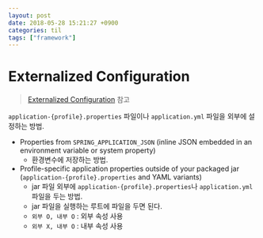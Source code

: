 ```yaml
---
layout: post
date: 2018-05-28 15:21:27 +0900
categories: til
tags: ["framework"]
---
```


# Externalized Configuration

> [Externalized Configuration](https://docs.spring.io/spring-boot/docs/current/reference/html/boot-features-external-config.html) 참고

`application-{profile}.properties` 파일이나 `application.yml` 파일을 외부에 설정하는 방법.

- Properties from `SPRING_APPLICATION_JSON` (inline JSON embedded in an environment variable or system property)
  - 환경변수에 저장하는 방법.
- Profile-specific application properties outside of your packaged jar (`application-{profile}.properties` and YAML variants)
  - jar 파일 외부에 `application-{profile}.properties`나 `application.yml` 파일을 두는 방법.
  - jar 파일을 실행하는 루트에 파일을 두면 된다.
  - `외부 O, 내부 O` : 외부 속성 사용
  - `외부 X, 내부 O` : 내부 속성 사용

